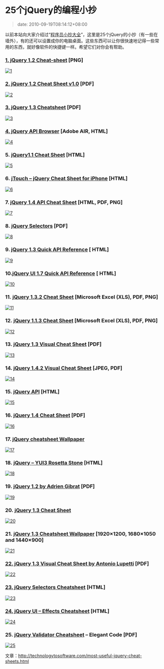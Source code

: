 # 25个jQuery的编程小抄
>date: 2010-09-19T08:14:12+08:00


以前本站向大家介绍过“[程序员小抄大全](https://coolshell.cn/articles/1566.html)”，这里是25个jQuery的小抄（有一些在墙外），有的还可以设置成你的电脑桌面。这些东西可以让你很快速地记得一些常用的东西，就好像软件的快捷键一样。希望它们对你会有帮助。


### [1. jQuery 1.2 Cheat-sheet](http://colorcharge.com/jquery/) [PNG]


[![](http://technologytosoftware.com/wp-content/uploads/2010/09/1.png "1")](http://colorcharge.com/jquery/)



### [2. jQuery 1.2 Cheat Sheet v1.0](http://www.gscottolson.com/weblog/2008/01/11/jquery-cheat-sheet/) [PDF]


[![](http://technologytosoftware.com/wp-content/uploads/2010/09/2.png "2")](http://www.gscottolson.com/weblog/2008/01/11/jquery-cheat-sheet/)


### [3. jQuery 1.3 Cheatsheet](http://blog.acodingfool.com/cheatsheets/jquery-1-3-cheatsheet/) [PDF]


[![](http://technologytosoftware.com/wp-content/uploads/2010/09/32.jpg "3")](http://blog.acodingfool.com/cheatsheets/jquery-1-3-cheatsheet/)


### [4. jQuery API Browser](http://api.jquery.com/) [Adobe AIR, HTML]


[![](http://technologytosoftware.com/wp-content/uploads/2010/09/42.jpg "4")](http://api.jquery.com/)


### 5. [jQuery1.1 Cheat Sheet](http://n-bp.com/jquery_cheat_sheet/v11/) [HTML]


[![](http://technologytosoftware.com/wp-content/uploads/2010/09/52.jpg "5")](http://n-bp.com/jquery_cheat_sheet/v11/)


### 6. [jTouch – jQuery Cheat Sheet for iPhone](http://jtouch.colorcharge.com/) [HTML]


[![](http://technologytosoftware.com/wp-content/uploads/2010/09/62.jpg "6")](http://jtouch.colorcharge.com/)


### 7. [jQuery 1.4 API Cheat Sheet](http://www.futurecolors.ru/jquery/) [HTML, PDF, PNG]


[![](http://technologytosoftware.com/wp-content/uploads/2010/09/7.jpg "7")](http://www.futurecolors.ru/jquery/)


### 8. [jQuery Selectors](http://refcardz.dzone.com/refcardz/jquery-selectors) [PDF]


[![](http://technologytosoftware.com/wp-content/uploads/2010/09/82.jpg "8")](http://refcardz.dzone.com/refcardz/jquery-selectors)


### 9. [jQuery 1.3 Quick API Reference](http://oscarotero.com/jquery/) [ HTML]


[![](http://technologytosoftware.com/wp-content/uploads/2010/09/9.png "9")](http://oscarotero.com/jquery/)


### 10.[jQuery UI 1.7 Quick API Reference](http://oscarotero.com/jquery/ui.html) [ HTML]


[![](http://technologytosoftware.com/wp-content/uploads/2010/09/102.jpg "10")](http://oscarotero.com/jquery/ui.html)


### 11. [jQuery 1.3.2 Cheat Sheet](http://www.javascripttoolbox.com/jquery/cheatsheet/) [Microsoft Excel (XLS), PDF, PNG]


[![](http://technologytosoftware.com/wp-content/uploads/2010/09/112.jpg "11")](http://www.javascripttoolbox.com/jquery/cheatsheet/)


### 12. [jQuery 1.1.3 Cheat Sheet](http://www.javascripttoolbox.com/jquery/cheatsheet/) [Microsoft Excel (XLS), PDF, PNG]


[![](http://technologytosoftware.com/wp-content/uploads/2010/09/12.gif "12")](http://www.javascripttoolbox.com/jquery/cheatsheet/)


### 13. [jQuery 1.3 Visual Cheat Sheet](https://woork.blogspot.com/2009/09/jquery-visual-cheat-sheet.html) [PDF]


[![](http://technologytosoftware.com/wp-content/uploads/2010/09/13.jpg "13")](https://woork.blogspot.com/2009/09/jquery-visual-cheat-sheet.html)


### 14. [jQuery 1.4.2 Visual Cheat Sheet](http://woorkup.com/2010/06/13/jquery-1-4-2-visual-cheat-sheet/) [JPEG, PDF]


[![](http://technologytosoftware.com/wp-content/uploads/2010/09/14.jpg "14")](http://woorkup.com/2010/06/13/jquery-1-4-2-visual-cheat-sheet/)


### 15. [jQuery API](http://remysharp.com/jquery-api/) [HTML]


[![](http://technologytosoftware.com/wp-content/uploads/2010/09/15.jpg "15")](http://remysharp.com/jquery-api/)


### 16. [jQuery 1.4 Cheat Sheet](http://labs.impulsestudios.ca/jquery-cheat-sheet) [PDF]


[![](http://technologytosoftware.com/wp-content/uploads/2010/09/16.jpg "16")](http://labs.impulsestudios.ca/jquery-cheat-sheet)


### 17. [jQuery cheatsheet Wallpaper](https://chris4403.blogspot.com/2008/01/jquery-cheatsheet-wallpaper.html)


[![](http://technologytosoftware.com/wp-content/uploads/2010/09/17.jpg "17")](https://chris4403.blogspot.com/2008/01/jquery-cheatsheet-wallpaper.html)


### 18. [jQuery – YUI3 Rosetta Stone](http://carlos.bueno.org/jq-yui.html) [HTML]


[![](http://technologytosoftware.com/wp-content/uploads/2010/09/18.jpg "18")](http://carlos.bueno.org/jq-yui.html)


### 19. [jQuery 1.2 by Adrien Gibrat](http://www.cheat-sheets.org/#jQuery) [PDF]


[![](http://technologytosoftware.com/wp-content/uploads/2010/09/19.jpg "19")](http://www.cheat-sheets.org/#jQuery)


### 20. [jQuery 1.3 Cheat Sheet](http://acodingfool.typepad.com/blog/2009/01/jquery-13-cheat-sheet.html)


[![](http://technologytosoftware.com/wp-content/uploads/2010/09/20.jpg "20")](http://acodingfool.typepad.com/blog/2009/01/jquery-13-cheat-sheet.html)


### 21. [jQuery 1.3 Cheatsheet Wallpaper](http://www.gmtaz.com/index.php/jquery-13-cheatsheet-wallpaper/) [1920×1200, 1680×1050 and 1440×900]


[![](http://technologytosoftware.com/wp-content/uploads/2010/09/211.jpg "21")](http://www.gmtaz.com/index.php/jquery-13-cheatsheet-wallpaper/)


### [22. jQuery 1.3 Visual Cheat Sheet by Antonio Lupetti](http://www.cheat-sheets.org/saved-copy/jQuery.1.3.Visual.Cheat.Sheet.by.WOORK.pdf) [PDF]


[![](http://technologytosoftware.com/wp-content/uploads/2010/09/22.jpg "22")](http://www.cheat-sheets.org/saved-copy/jQuery.1.3.Visual.Cheat.Sheet.by.WOORK.pdf)


### [23. jQuery Selectors Cheatsheet](http://codylindley.com/jqueryselectors/) [HTML]


[![](http://technologytosoftware.com/wp-content/uploads/2010/09/23.jpg "23")](http://codylindley.com/jqueryselectors/)


### [24. jQuery UI – Effects Cheatsheet](http://jn.orz.hm/jquery/ui_effect.html) [HTML]


[![](http://technologytosoftware.com/wp-content/uploads/2010/09/24.jpg "24")](http://jn.orz.hm/jquery/ui_effect.html)


### 25. [jQuery Validator Cheatsheet](http://elegantcode.com/wp-content/uploads/2010/03/Jquery-Validator-Cheat-sheet.pdf) – Elegant Code [PDF]


[![](http://technologytosoftware.com/wp-content/uploads/2010/09/25.jpg "25")](http://elegantcode.com/wp-content/uploads/2010/03/Jquery-Validator-Cheat-sheet.pdf)


文章：<http://technologytosoftware.com/most-useful-jquery-cheat-sheets.html>


